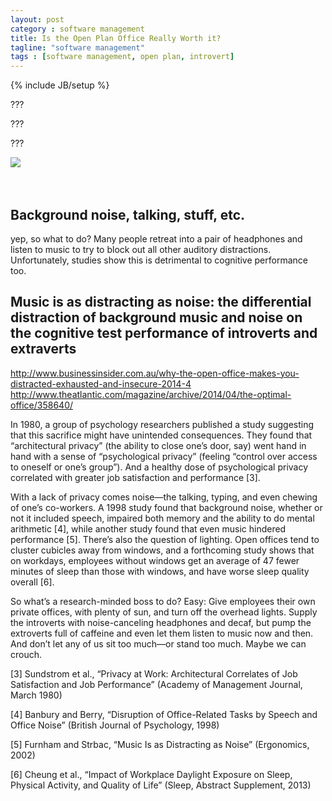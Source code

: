 ```yaml
---
layout: post
category : software management
title: Is the Open Plan Office Really Worth it?
tagline: "software management"
tags : [software management, open plan, introvert]
---
```

{% include JB/setup %}

<div class="intro">
<div class="intro-txt">
<p>
???
</p>
<p>
???
</p>
<p>
???
</p>
</div> 
<div class="intro-img"><img class="article-image" src="{{ASSET_PATH}}/bootstrap/img/open_office_250.jpg"/></div>
</div>
<br/>
<br/>

## Background noise, talking, stuff, etc.

yep, so what to do? Many people retreat into a pair of headphones and listen to music to try to block out all other auditory distractions. Unfortunately, studies show this is detrimental to cognitive performance too.

## Music is as distracting as noise: the differential distraction of background music and noise on the cognitive test performance of introverts and extraverts







http://www.businessinsider.com.au/why-the-open-office-makes-you-distracted-exhausted-and-insecure-2014-4
http://www.theatlantic.com/magazine/archive/2014/04/the-optimal-office/358640/







In 1980, a group of psychology researchers published a study suggesting that this sacrifice might have unintended consequences. They found that “architectural privacy” (the ability to close one’s door, say) went hand in hand with a sense of “psychological privacy” (feeling “control over access to oneself or one’s group”). And a healthy dose of psychological privacy correlated with greater job satisfaction and performance [3].

With a lack of privacy comes noise—the talking, typing, and even chewing of one’s co-workers. A 1998 study found that background noise, whether or not it included speech, impaired both memory and the ability to do mental arithmetic [4], while another study found that even music hindered performance [5]. There’s also the question of lighting. Open offices tend to cluster cubicles away from windows, and a forthcoming study shows that on workdays, employees without windows get an average of 47 fewer minutes of sleep than those with windows, and have worse sleep quality overall [6]. 




So what’s a research-minded boss to do? Easy: Give employees their own private offices, with plenty of sun, and turn off the overhead lights. Supply the introverts with noise-canceling headphones and decaf, but pump the extroverts full of caffeine and even let them listen to music now and then. And don’t let any of us sit too much—or stand too much. Maybe we can crouch.




[3] Sundstrom et al., “Privacy at Work: Architectural Correlates of Job Satisfaction and Job Performance” (Academy of Management Journal, March 1980)

[4] Banbury and Berry, “Disruption of Office-Related Tasks by Speech and Office Noise” (British Journal of Psychology, 1998)

[5] Furnham and Strbac, “Music Is as Distracting as Noise” (Ergonomics, 2002)

[6] Cheung et al., “Impact of Workplace Daylight Exposure on Sleep, Physical Activity, and Quality of Life” (Sleep, Abstract Supplement, 2013)